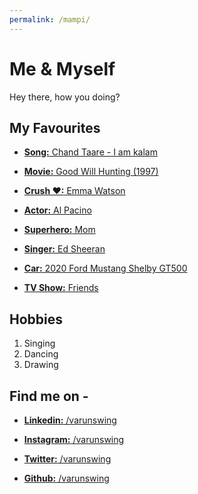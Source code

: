 ```yaml
---
permalink: /mampi/
---
```


# Me & Myself
Hey there, how you doing?


## My Favourites

* [**Song:** Chand Taare - I am kalam](https://youtu.be/iWNyT02qVSU)

* [**Movie:** Good Will Hunting (1997)](https://www.imdb.com/title/tt0119217/)

* [**Crush &hearts;:** Emma Watson](http://static.dnaindia.com/sites/default/files/2015/08/16/366097-emma-watson.jpg)

* [**Actor:** Al Pacino](https://www.imdb.com/name/nm0000199/)

* [**Superhero:** Mom](#)

* [**Singer:** Ed Sheeran](https://www.youtube.com/watch?v=JGwWNGJdvx8)

* [**Car:** 2020 Ford Mustang Shelby GT500](http://wallpapersdsc.net/wp-content/uploads/2015/11/177.jpg)

* [**TV Show:** Friends](https://youtu.be/Yp0kth7-zsM)


## Hobbies
1. Singing
1. Dancing
1. Drawing


## Find me on -
* [**Linkedin:** /varunswing](https://www.linkedin.com/in/mampi-bhattacharya-7162ab1bb/)

* [**Instagram:** /varunswing](https://www.instagram.com/bhattacharya.mampi/)

* [**Twitter:** /varunswing](https://twitter.com/mampi2816/)

* [**Github:** /varunswing](https://github.com/mampi3575)
